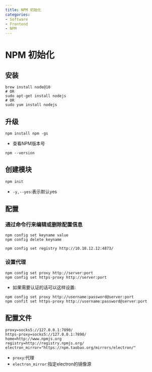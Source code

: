 ```yaml
---
title: NPM 初始化
categories:
- Software
- Frontend
- NPM
---
```

# NPM 初始化

## 安装

```shell
brew install node@10
# OR
sudo apt-get install nodejs
# OR
sudo yum install nodejs
```

## 升级

```shell
npm install npm -gs
```

- 查看NPM版本号

```shell
npm --version
```

## 创建模块

```shell
npm init
```

- `-y,--yes`:表示默认yes

## 配置

### 通过命令行来编辑或删除配置信息

```shell
npm config set keyname value
npm config delete keyname

npm config set registry http://10.10.12.12:4873/
```

### 设置代理

```shell
npm config set proxy http://server:port
npm config set https-proxy http://server:port
```

- 如果需要认证的话可以这样设置:

```shell
npm config set proxy http://username:password@server:port
npm confit set https-proxy http://username:password@server:port
```

## 配置文件

```properties
proxy=socks5://127.0.0.1:7890/
https-proxy=socks5://127.0.0.1:7890/
home=http://www.npmjs.org
registry=http://registry.npmjs.org/
electron_mirror="https://npm.taobao.org/mirrors/electron/"
```

- `proxy`:代理
- `electron_mirror`:指定electron的镜像源